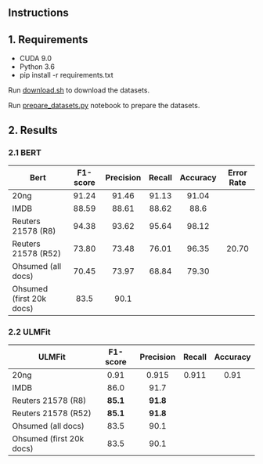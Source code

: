 ## Instructions

## 1. Requirements

* CUDA 9.0
* Python 3.6
* pip install -r requirements.txt

Run [download.sh](download.sh) to download the datasets.

Run [prepare_datasets.py](prepare_datasets.py) notebook to prepare the datasets.

## 2. Results

### 2.1 BERT

Bert                       | F1-score | Precision | Recall | Accuracy | Error Rate
-------------------------- | :------: | :-------: | :----: | :------: | :--------:
20ng                       |   91.24  |   91.46   |  91.13 |   91.04  |   
IMDB                       |   88.59  |   88.61   |  88.62 |   88.6   |
Reuters 21578 (R8)         |   94.38  |   93.62   |  95.64 |   98.12  |
Reuters 21578 (R52)        |   73.80  |   73.48   |  76.01 |   96.35  |    20.70
Ohsumed (all docs)         |   70.45  |   73.97   |  68.84 |  79.30   |
Ohsumed (first 20k docs)   | 83.5     | 90.1      |        |


### 2.2 ULMFit

ULMFit                     | F1-score | Precision | Recall | Accuracy
-------------------------- | :------: | :-------: | :----: | :------:
20ng                       |   0.91   |   0.915   |  0.911 |   0.91
IMDB                       | 86.0     | 91.7      |        |
Reuters 21578 (R8)         | **85.1** | **91.8**  |        |
Reuters 21578 (R52)        | **85.1** | **91.8**  |        |
Ohsumed (all docs)         | 83.5     | 90.1      |        |
Ohsumed (first 20k docs)   | 83.5     | 90.1      |        |
